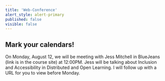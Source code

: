 ```yaml
---
title: 'Web-Conference'
alert_style: alert-primary
published: false
visible: false
---
```


## Mark your calendars!

On Monday, August 12, we will be meeting with Jess Mitchell in BlueJeans (link is in the course site) at 12:00PM. Jess will be talking about Inclusion and Accessibility in Distributed and Open Learning. I will follow up with a URL for you to view before Monday.

